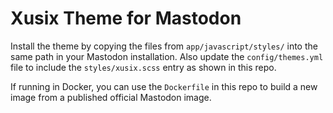 # Xusix Theme for Mastodon

Install the theme by copying the files from `app/javascript/styles/` into the same path in your Mastodon installation. Also update the `config/themes.yml` file to include the `styles/xusix.scss` entry as shown in this repo.

If running in Docker, you can use the `Dockerfile` in this repo to build a new image from a published official Mastodon image.
